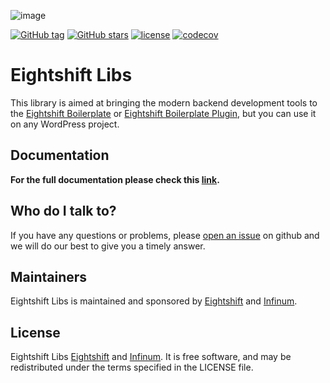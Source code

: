 ![image](https://repository-images.githubusercontent.com/179663878/59edeed5-62a8-4c8e-95a4-a51e27457de2)

[![GitHub tag](https://img.shields.io/github/tag/infinum/eightshift-libs.svg?style=for-the-badge)](https://github.com/infinum/eightshift-libs)
[![GitHub stars](https://img.shields.io/github/stars/infinum/eightshift-libs.svg?style=for-the-badge&label=Stars)](https://github.com/infinum/eightshift-libs)
[![license](https://img.shields.io/github/license/infinum/eightshift-libs.svg?style=for-the-badge)](https://github.com/infinum/eightshift-libs)
[![codecov](https://img.shields.io/codecov/c/gh/infinum/eightshift-libs/develop?label=Codecov&style=for-the-badge&token=d4wKeqf1r0)](https://codecov.io/gh/infinum/eightshift-libs)

# Eightshift Libs

This library is aimed at bringing the modern backend development tools to the [Eightshift Boilerplate](https://github.com/infinum/eightshift-boilerplate) or [Eightshift Boilerplate Plugin](https://github.com/infinum/eightshift-boilerplate-plugin), but you can use it on any WordPress project.

## Documentation
**For the full documentation please check this [link](https://eightshift.com).**

## Who do I talk to?

If you have any questions or problems, please [open an issue](https://github.com/infinum/eightshift-libs/issues) on github and we will do our best to give you a timely answer.

## Maintainers
Eightshift Libs is maintained and sponsored by
[Eightshift](https://eightshift.com) and [Infinum](https://infinum.com).

## License
Eightshift Libs [Eightshift](https://eightshift.com) and [Infinum](https://infinum.com). It is free software, and may be redistributed under the terms specified in the LICENSE file.

